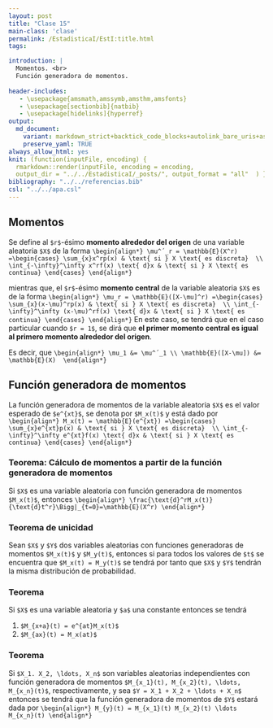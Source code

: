 ```yaml
---
layout: post
title: "Clase 15"
main-class: 'clase'
permalink: /EstadisticaI/EstI:title.html
tags:

introduction: |
  Momentos. <br>
  Función generadora de momentos.
  
header-includes:
   - \usepackage{amsmath,amssymb,amsthm,amsfonts}
   - \usepackage[sectionbib]{natbib}
   - \usepackage[hidelinks]{hyperref}
output:
  md_document:
    variant: markdown_strict+backtick_code_blocks+autolink_bare_uris+ascii_identifiers+tex_math_single_backslash
    preserve_yaml: TRUE
always_allow_html: yes   
knit: (function(inputFile, encoding) {
  rmarkdown::render(inputFile, encoding = encoding,
  output_dir = "../../EstadisticaI/_posts/", output_format = "all"  ) })
bibliography: "../../referencias.bib"
csl: "../../apa.csl"
---
```








Momentos
--------

Se define al `$r$`-ésimo **momento alrededor del origen** de una
variable aleatoria `$X$` de la forma
`\begin{align*} \mu^´_r = \mathbb{E}(X^r) =\begin{cases} \sum_{x}x^rp(x) & \text{ si } X \text{ es discreta}  \\ \int_{-\infty}^\infty x^rf(x) \text{ d}x & \text{ si } X \text{ es continua} \end{cases} \end{align*}`

mientras que, el `$r$`-ésimo **momento central** de la variable
aleatoria `$X$` es de la forma
`\begin{align*} \mu_r = \mathbb{E}([X-\mu]^r) =\begin{cases} \sum_{x}(x-\mu)^rp(x) & \text{ si } X \text{ es discreta}  \\ \int_{-\infty}^\infty (x-\mu)^rf(x) \text{ d}x & \text{ si } X \text{ es continua} \end{cases} \end{align*}`
En este caso, se tendrá que en el caso particular cuando `$r = 1$`, se
dirá que **el primer momento central es igual al primero momento
alrededor del origen**.

Es decir, que
`\begin{align*} \mu_1 &= \mu^´_1 \\ \mathbb{E}([X-\mu]) &= \mathbb{E}(X)  \end{align*}`

Función generadora de momentos
------------------------------

La función generadora de momentos de la variable aleatoria `$X$` es el
valor esperado de `$e^{xt}$`, se denota por `$M_x(t)$` y está dado por
`\begin{align*} M_x(t) = \mathbb{E}(e^{xt}) =\begin{cases} \sum_{x}e^{xt}p(x) & \text{ si } X \text{ es discreta}  \\ \int_{-\infty}^\infty e^{xt}f(x) \text{ d}x & \text{ si } X \text{ es continua} \end{cases} \end{align*}`

### Teorema: Cálculo de momentos a partir de la función generadora de momentos

Si `$X$` es una variable aleatoria con función generadora de momentos
`$M_x(t)$`, entonces
`\begin{align*} \frac{\text{d}^rM_x(t)}{\text{d}t^r}\Bigg|_{t=0}=\mathbb{E}(X^r) \end{align*}`

### Teorema de unicidad

Sean `$X$` y `$Y$` dos variables aleatorias con funciones generadoras de
momentos `$M_x(t)$` y `$M_y(t)$`, entonces si para todos los valores de
`$t$` se encuentra que `$M_x(t) = M_y(t)$` se tendrá por tanto que `$X$`
y `$Y$` tendrán la misma distribución de probabilidad.

### Teorema

Si `$X$` es una variable aleatoria y `$a$` una constante entonces se
tendrá

1.  `$M_{x+a}(t) = e^{at}M_x(t)$`
2.  `$M_{ax}(t) = M_x(at)$`

### Teorema

Si `$X_1. X_2, \ldots, X_n$` son variables aleatorias independientes con
función generadora de momentos
`$M_{x_1}(t), M_{x_2}(t), \ldots, M_{x_n}(t)$`, respectivamente, y sea
`$Y = X_1 + X_2 + \ldots + X_n$` entonces se tendrá que la función
generadora de momentos de `$Y$` estará dada por
`\begin{align*} M_{y}(t) = M_{x_1}(t) M_{x_2}(t) \ldots M_{x_n}(t) \end{align*}`
